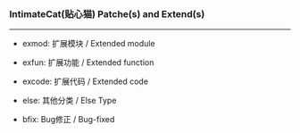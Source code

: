 

### IntimateCat(贴心猫) Patche(s) and Extend(s)

--- --- --- --- --- --- --- --- --- 


* exmod: 扩展模块 / Extended module


* exfun: 扩展功能 / Extended function


* excode: 扩展代码 / Extended code


* else: 其他分类 / Else Type


* bfix: Bug修正 / Bug-fixed

